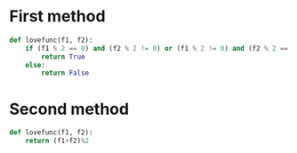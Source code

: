 # First method

```python
def lovefunc(f1, f2):
    if (f1 % 2 == 0) and (f2 % 2 != 0) or (f1 % 2 != 0) and (f2 % 2 == 0):
        return True
    else:
        return False
```

# Second method

```python
def lovefunc(f1, f2):
    return (f1+f2)%2
```
